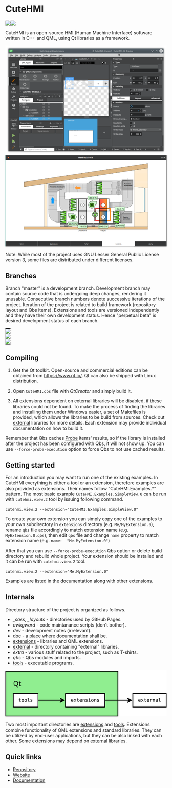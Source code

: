 # CuteHMI

<!-- CUT HERE -->
<!-- TravisCI badge hack that kills Doxygen (1.8.14) warning "Unexpected html tag <img> found within <a href=...> context". -->
<div class="doxygen_github_hack" style="font-size: 0px">

[//]: # (\htmlonly)

[![License: LGPL 3.0](https://img.shields.io/badge/license-LGPL%203.0-blue.svg)](https://opensource.org/licenses/LGPL-3.0)
[![Build Status](https://invent.kde.org/kde/cutehmi/badges/master/pipeline.svg)](https://invent.kde.org/kde/cutehmi/pipelines)

[//]: # (\endhtmlonly)
</div>
<!-- CUT HERE -->

CuteHMI is an open-source HMI (Human Machine Interface) software written in C++
and QML, using Qt libraries as a framework.

![Qt Designer](doc/images/design_mode.png)
![Demo](doc/images/demo.png)

Note: While most of the project uses GNU Lesser General Public License version
3, some files are distributed under different licenses.

## Branches

Branch "master" is a development branch. Development branch may contain source
code that is undergoing deep changes, rendering it unusable. Consecutive branch
numbers denote successive iterations of the project. Iteration of the project
is related to build framework (repository layout and Qbs items). Extensions and
tools are versioned independently and they have their own development status.
Hence "perpetual beta" is desired development status of each branch.

<!-- CUT HERE -->
<!-- TravisCI badge hack that kills Doxygen (1.8.14) warning "Unexpected html tag <img> found within <a href=...> context". -->
<div class="doxygen_github_hack" style="font-size: 0px">

[//]: # (\htmlonly)

| Branch                                         | Build status                                                                                                                   | Development status |
|------------------------------------------------|--------------------------------------------------------------------------------------------------------------------------------|--------------------|
| [master](https://invent.kde.org/kde/cutehmi)   | [![Build Status](https://invent.kde.org/kde/cutehmi/badges/master/pipeline.svg)](https://invent.kde.org/kde/cutehmi/pipelines) | alpha              |
| [2](https://invent.kde.org/kde/cutehmi)        | [![Build Status](https://invent.kde.org/kde/cutehmi/badges/2/pipeline.svg)](https://invent.kde.org/kde/cutehmi/pipelines)      | perpetual beta     |
| [1](https://invent.kde.org/kde/cutehmi/tree/1) | [![Build Status](https://travis-ci.org/michpolicht/CuteHMI.svg?branch=1)](https://travis-ci.org/michpolicht/CuteHMI/branches)  | alpha              |

[//]: # (\endhtmlonly)
</div>
<!-- CUT HERE -->


## Compiling

1. Get the Qt toolkit. Open-source and commercial editions can be obtained from
https://www.qt.io/. Qt can also be shipped with Linux distribution.

2. Open `CuteHMI.qbs` file with *QtCreator* and simply build it.

3. All extensions dependent on external libraries will be disabled, if these
libraries could not be found. To make the process of finding the libraries
and installing them under Windows easier, a set of Makefiles is provided, which
allows the libraries to be build from sources. Check out
[external](external/) libraries for more details. Each extension may
provide individual documentation on how to build it.

Remember that Qbs caches [Probe](http://doc.qt.io/qbs/qml-qbslanguageitems-probe.html)
items' results, so if the library is installed after the project has been
configured with Qbs, it will not show up. You can use `--force-probe-execution`
option to force Qbs to not use cached results.

## Getting started

For an introduction you may want to run one of the existing examples. In CuteHMI
everything is either a tool or an extension, therefore examples are also provided
as extensions. Their names follow "CuteHMI.Examples.*" pattern. The most basic
example `CuteHMI.Examples.SimpleView.0` can be run with `cutehmi.view.2` tool by
issuing following command.

```
cutehmi.view.2 --extension="CuteHMI.Examples.SimpleView.0"
```

To create your own extension you can simply copy one of the examples to your own
subdirectory in `extensions` directory (e.g. `Me/MyExtension.0`), rename `qbs` file
accordingly to match extension name (e.g. `MyExtension.0.qbs`), then edit `qbs`
file and change `name` property to match extension name
(e.g. `name:  "Me.MyExtension.0"`)

After that you can use `--force-probe-execution` Qbs option or delete build
directory and rebuild whole project. Your extension should be installed and it
can be run with `cutehmi.view.2` tool.

```
cutehmi.view.2 --extension="Me.MyExtension.0"
```

Examples are listed in the documentation along with other extensions.


## Internals

Directory structure of the project is organized as follows.

- *_sass*, *_layouts* - directories used by GitHub Pages.
- *awkgward* - code maintanance scripts (don't bother).
- *dev* - development notes (irrelevant).
- [doc](doc/) - a place where documentation shall be.
- [extensions](extensions/) - libraries and QML extensions.
- [external](external/) - directory containing "external" libraries.
- *extra* - various stuff related to the project, such as T-shirts.
- *qbs* - Qbs modules and imports.
- [tools](tools/) - executable programs.

![Dependencies between tools, extensions and external libraries](doc/images/general_dependencies.svg)

Two most important directories are [extensions](extensions/) and
[tools](tools/). Extensions combine functionality of QML extensions and
standard libraries. They can be utilized by end-user applications, but they can
be also linked with each other. Some extensions may depend on
[external](external/) libraries.

## Quick links

- [Repository](https://invent.kde.org/kde/cutehmi)
- [Website](https://cutehmi.kde.org/)
- [Documentation](https://cutehmi.kde.org/docs/)

